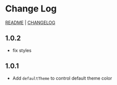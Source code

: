 # Change Log

[README](README.md) | [CHANGELOG](CHANGELOG.md)

## 1.0.2

- fix styles

## 1.0.1

- Add `defaultTheme` to control default theme color

